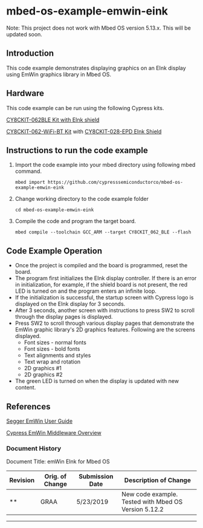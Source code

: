 # mbed-os-example-emwin-eink

Note: This project does not work with Mbed OS version 5.13.x.  This will be updated soon.  

## **Introduction**

This code example demonstrates displaying graphics on an EInk display using EmWin graphics library in Mbed OS.

## **Hardware**

This code example can be run using the following Cypress kits.

[CY8CKIT-062BLE Kit with EInk shield](https://www.cypress.com/documentation/development-kitsboards/psoc-6-ble-pioneer-kit-cy8ckit-062-ble)

[CY8CKIT-062-WiFi-BT Kit](https://www.cypress.com/documentation/development-kitsboards/psoc-6-wifi-bt-pioneer-kit-cy8ckit-062-wifi-bt) with [CY8CKIT-028-EPD EInk Shield](https://www.cypress.com/documentation/development-kitsboards/e-ink-display-shield-board-cy8ckit-028-epd)  

## **Instructions to run the code example**

1. Import the code example into your mbed directory using following mbed command.

    `mbed import https://github.com/cypresssemiconductorco/mbed-os-example-emwin-eink`

2. Change working directory to the code example folder

    `cd mbed-os-example-emwin-eink`

3. Compile the code and program the target board.

    `mbed compile --toolchain GCC_ARM --target CY8CKIT_062_BLE --flash`

## **Code Example Operation**

- Once the project is compiled and the board is programmed, reset the board.
- The program first initializes the EInk display controller.  If there is an error in initialization, for example, if the shield board is not present, the red LED is turned on and the program enters an infinite loop.  
- If the initialization is successful, the startup screen with Cypress logo is displayed on the EInk display for 3 seconds.  
- After 3 seconds, another screen with instructions to press SW2 to scroll through the display pages is displayed.
- Press SW2 to scroll through various display pages that demonstrate the EmWin graphic library's 2D graphics features.  Following are the screens displayed.
    - Font sizes - normal fonts
    - Font sizes - bold fonts
    - Text alignments and styles
    - Text wrap and rotation
    - 2D graphics #1
    - 2D graphics #2
- The green LED is turned on when the display is updated with new content.
## **References**

[Segger EmWin User Guide](https://cypresssemiconductorco.github.io/middleware-emwin/UM03001_emWin5.pdf)

[Cypress EmWin Middleware Overview](https://cypresssemiconductorco.github.io/middleware-emwin/emwin_overview/html/index.html)

### Document History

Document Title: emWin EInk for Mbed OS

| Revision | Orig. of Change | Submission Date | Description of Change |
| -------- | --------------- | --------------- | --------------------- |
| **       | GRAA            | 5/23/2019       | New code example. Tested with Mbed OS Version 5.12.2      |

------

